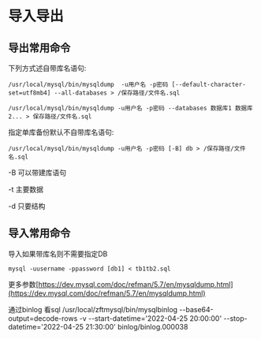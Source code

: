 # 导入导出

## 导出常用命令

下列方式述自带库名语句:

```
/usr/local/mysql/bin/mysqldump  -u用户名 -p密码 [--default-character-set=utf8mb4] --all-databases > /保存路径/文件名.sql

/usr/local/mysql/bin/mysqldump -u用户名 -p密码 --databases 数据库1 数据库2... > 保存路径/文件名.sql
```



指定单库备份默认不自带库名语句:

```
/usr/local/mysql/bin/mysqldump -u用户名 -p密码 [-B] db > /保存路径/文件名.sql  
```

-B 可以带建库语句

-t 主要数据

-d 只要结构

## 导入常用命令

导入如果带库名则不需要指定DB

```
mysql -uusername -ppassword [db1] < tb1tb2.sql
```

更多参数[https://dev.mysql.com/doc/refman/5.7/en/mysqldump.html](https://dev.mysql.com/doc/refman/5.7/en/mysqldump.html)


通过binlog 看sql
/usr/local/zftmysql/bin/mysqlbinlog --base64-output=decode-rows -v --start-datetime='2022-04-25 20:00:00' --stop-datetime='2022-04-25 21:30:00' binlog/binlog.000038










